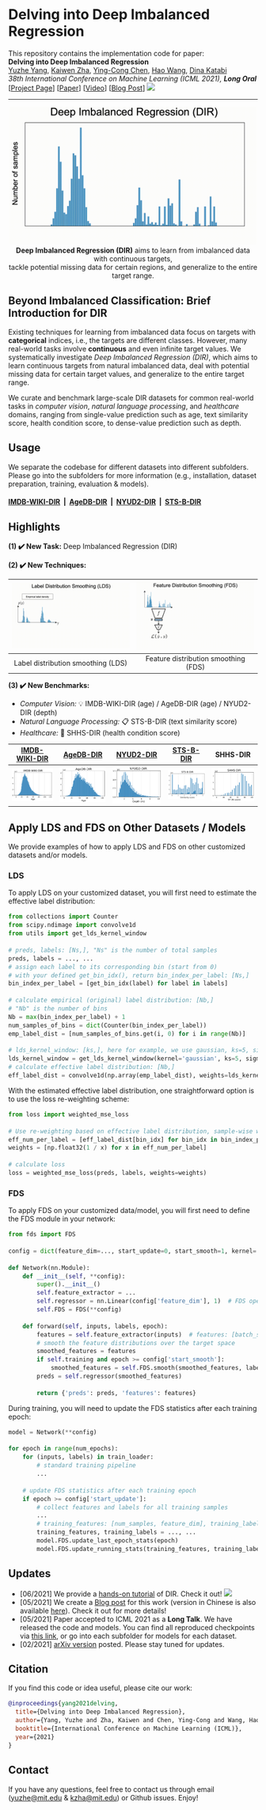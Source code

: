 # Delving into Deep Imbalanced Regression

This repository contains the implementation code for paper: <br>
__Delving into Deep Imbalanced Regression__ <br>
[Yuzhe Yang](http://www.mit.edu/~yuzhe/), [Kaiwen Zha](https://kaiwenzha.github.io/), [Ying-Cong Chen](https://yingcong.github.io/), [Hao Wang](http://www.wanghao.in/), [Dina Katabi](https://people.csail.mit.edu/dina/) <br>
_38th International Conference on Machine Learning (ICML 2021), **Long Oral**_ <br>
[[Project Page](http://dir.csail.mit.edu/)] [[Paper](https://arxiv.org/abs/2102.09554)] [[Video](https://youtu.be/grJGixofQRU)] [[Blog Post](https://towardsdatascience.com/strategies-and-tactics-for-regression-on-imbalanced-data-61eeb0921fca)] [![](https://colab.research.google.com/assets/colab-badge.svg)](https://colab.research.google.com/github/YyzHarry/imbalanced-regression/blob/master/tutorial/tutorial.ipynb)
___
<p align="center">
    <img src="teaser/overview.gif" width="500"> <br>
<b>Deep Imbalanced Regression (DIR)</b> aims to learn from imbalanced data with continuous targets, <br> tackle potential missing data for certain regions, and generalize to the entire target range.
</p>


## Beyond Imbalanced Classification: Brief Introduction for DIR
Existing techniques for learning from imbalanced data focus on targets with __categorical__ indices, i.e., the targets are different classes. However, many real-world tasks involve __continuous__ and even infinite target values. We systematically investigate _Deep Imbalanced Regression (DIR)_, which aims to learn continuous targets from natural imbalanced data, deal with potential missing data for certain target values, and generalize to the entire target range.

We curate and benchmark large-scale DIR datasets for common real-world tasks in _computer vision_, _natural language processing_, and _healthcare_ domains, ranging from single-value prediction such as age, text similarity score, health condition score, to dense-value prediction such as depth.


## Usage
We separate the codebase for different datasets into different subfolders. Please go into the subfolders for more information (e.g., installation, dataset preparation, training, evaluation & models).

#### __[IMDB-WIKI-DIR](https://github.com/YyzHarry/imbalanced-regression/tree/main/imdb-wiki-dir)__ &nbsp;|&nbsp; __[AgeDB-DIR](https://github.com/YyzHarry/imbalanced-regression/tree/main/agedb-dir)__ &nbsp;|&nbsp; __[NYUD2-DIR](https://github.com/YyzHarry/imbalanced-regression/tree/main/nyud2-dir)__ &nbsp;|&nbsp; __[STS-B-DIR](https://github.com/YyzHarry/imbalanced-regression/tree/main/sts-b-dir)__


## Highlights
__(1) :heavy_check_mark: New Task:__ Deep Imbalanced Regression (DIR)

__(2) :heavy_check_mark: New Techniques:__

| ![image](teaser/lds.gif) | ![image](teaser/fds.gif) |
| :-: | :-: |
| Label distribution smoothing (LDS) | Feature distribution smoothing (FDS) |

__(3) :heavy_check_mark: New Benchmarks:__ <br>
- _Computer Vision:_ :bulb: IMDB-WIKI-DIR (age) / AgeDB-DIR (age) / NYUD2-DIR (depth)
- _Natural Language Processing:_ :clipboard: STS-B-DIR (text similarity score)
- _Healthcare:_ :hospital: SHHS-DIR (health condition score)

| [IMDB-WIKI-DIR](https://github.com/YyzHarry/imbalanced-regression/tree/main/imdb-wiki-dir) | [AgeDB-DIR](https://github.com/YyzHarry/imbalanced-regression/tree/main/agedb-dir) | [NYUD2-DIR](https://github.com/YyzHarry/imbalanced-regression/tree/main/nyud2-dir) | [STS-B-DIR](https://github.com/YyzHarry/imbalanced-regression/tree/main/sts-b-dir) | SHHS-DIR |
| :-: | :-: | :-: | :-: | :-: |
| ![image](teaser/imdb_wiki_dir.png) | ![image](teaser/agedb_dir.png) | ![image](teaser/nyud2_dir.png) | ![image](teaser/stsb_dir.png) | ![image](teaser/shhs_dir.png) |


## Apply LDS and FDS on Other Datasets / Models
We provide examples of how to apply LDS and FDS on other customized datasets and/or models.

### LDS
To apply LDS on your customized dataset, you will first need to estimate the effective label distribution: 
```python
from collections import Counter
from scipy.ndimage import convolve1d
from utils import get_lds_kernel_window

# preds, labels: [Ns,], "Ns" is the number of total samples
preds, labels = ..., ...
# assign each label to its corresponding bin (start from 0)
# with your defined get_bin_idx(), return bin_index_per_label: [Ns,] 
bin_index_per_label = [get_bin_idx(label) for label in labels]

# calculate empirical (original) label distribution: [Nb,]
# "Nb" is the number of bins
Nb = max(bin_index_per_label) + 1
num_samples_of_bins = dict(Counter(bin_index_per_label))
emp_label_dist = [num_samples_of_bins.get(i, 0) for i in range(Nb)]

# lds_kernel_window: [ks,], here for example, we use gaussian, ks=5, sigma=2
lds_kernel_window = get_lds_kernel_window(kernel='gaussian', ks=5, sigma=2)
# calculate effective label distribution: [Nb,]
eff_label_dist = convolve1d(np.array(emp_label_dist), weights=lds_kernel_window, mode='constant')
```
With the estimated effective label distribution, one straightforward option is to use the loss re-weighting scheme:
```python
from loss import weighted_mse_loss

# Use re-weighting based on effective label distribution, sample-wise weights: [Ns,]
eff_num_per_label = [eff_label_dist[bin_idx] for bin_idx in bin_index_per_label]
weights = [np.float32(1 / x) for x in eff_num_per_label]

# calculate loss
loss = weighted_mse_loss(preds, labels, weights=weights)
```

### FDS
To apply FDS on your customized data/model, you will first need to define the FDS module in your network:
```python
from fds import FDS

config = dict(feature_dim=..., start_update=0, start_smooth=1, kernel='gaussian', ks=5, sigma=2)

def Network(nn.Module):
    def __init__(self, **config):
        super().__init__()
        self.feature_extractor = ...
        self.regressor = nn.Linear(config['feature_dim'], 1)  # FDS operates before the final regressor
        self.FDS = FDS(**config)

    def forward(self, inputs, labels, epoch):
        features = self.feature_extractor(inputs)  # features: [batch_size, feature_dim]
        # smooth the feature distributions over the target space
        smoothed_features = features    
        if self.training and epoch >= config['start_smooth']:
            smoothed_features = self.FDS.smooth(smoothed_features, labels, epoch)
        preds = self.regressor(smoothed_features)
        
        return {'preds': preds, 'features': features}
```
During training, you will need to update the FDS statistics after each training epoch:
```python
model = Network(**config)

for epoch in range(num_epochs):
    for (inputs, labels) in train_loader:
        # standard training pipeline
        ...

    # update FDS statistics after each training epoch
    if epoch >= config['start_update']:
        # collect features and labels for all training samples
        ...
        # training_features: [num_samples, feature_dim], training_labels: [num_samples,]
        training_features, training_labels = ..., ...
        model.FDS.update_last_epoch_stats(epoch)
        model.FDS.update_running_stats(training_features, training_labels, epoch)
```


## Updates
- [06/2021] We provide a [hands-on tutorial](https://github.com/YyzHarry/imbalanced-regression/tree/main/tutorial) of DIR. Check it out! [![](https://colab.research.google.com/assets/colab-badge.svg)](https://colab.research.google.com/github/YyzHarry/imbalanced-regression/blob/master/tutorial/tutorial.ipynb)
- [05/2021] We create a [Blog post](https://towardsdatascience.com/strategies-and-tactics-for-regression-on-imbalanced-data-61eeb0921fca) for this work (version in Chinese is also available [here](https://zhuanlan.zhihu.com/p/369627086)). Check it out for more details!
- [05/2021] Paper accepted to ICML 2021 as a __Long Talk__. We have released the code and models. You can find all reproduced checkpoints via [this link](https://drive.google.com/drive/folders/1UfFJNIG-LPOMecwi1tfYzEViBiAYhNU0?usp=sharing), or go into each subfolder for models for each dataset.
- [02/2021] [arXiv version](https://arxiv.org/abs/2102.09554) posted. Please stay tuned for updates.


## Citation
If you find this code or idea useful, please cite our work:
```bib
@inproceedings{yang2021delving,
  title={Delving into Deep Imbalanced Regression},
  author={Yang, Yuzhe and Zha, Kaiwen and Chen, Ying-Cong and Wang, Hao and Katabi, Dina},
  booktitle={International Conference on Machine Learning (ICML)},
  year={2021}
}
```


## Contact
If you have any questions, feel free to contact us through email (yuzhe@mit.edu & kzha@mit.edu) or Github issues. Enjoy!
